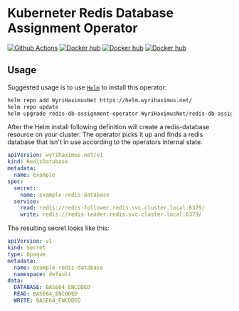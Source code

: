 # Kuberneter Redis Database Assignment Operator

[![Github Actions](https://github.com/WyriHaximusNet/docker-kubernetes-redis-db-assignment-operator/workflows/Continuous%20Integration/badge.svg)](https://github.com/wyrihaximusnet/docker-kubernetes-redis-db-assignment-operator/actions)
[![Docker hub](https://img.shields.io/badge/Docker%20Hub-00a5c9.svg?logo=docker&style=flat&color=00a5c9&labelColor=00a5c9&logoColor=white)](https://hub.docker.com/r/wyrihaximusnet/kubernetes-redis-db-assignment-operator/)
[![Docker hub](https://img.shields.io/docker/pulls/wyrihaximusnet/kubernetes-redis-db-assignment-operator.svg?color=00a5c9&labelColor=03566a)](https://hub.docker.com/r/wyrihaximusnet/kubernetes-redis-db-assignment-operator/)
[![Docker hub](https://img.shields.io/microbadger/image-size/wyrihaximusnet/kubernetes-redis-db-assignment-operator/7.4-zts-alpine3.12.svg?color=00a5c9&labelColor=03566a)](https://hub.docker.com/r/wyrihaximusnet/kubernetes-redis-db-assignment-operator/)

## Usage

Suggested usage is to use [`Helm`](https://hub.helm.sh/charts/wyrihaximusnet/redis-db-assignment-operator) to install this operator:

```bash
helm repo add WyriHaximusNet https://helm.wyrihaximus.net/
helm repo update
helm upgrade redis-db-assignment-operator WyriHaximusNet/redis-db-assignment-operator --install --wait --atomic --namespace=redis
```

After the Helm install following definition will create a redis-database resource on your cluster. The operator picks 
it up and finds a redis database that isn't in use according to the operators internal state.

```yaml
apiVersion: wyrihaximus.net/v1
kind: RedisDatabase
metadata:
  name: example
spec:
  secret:
    name: example-redis-database
  service:
    read: redis://redis-follower.redis.svc.cluster.local:6379/
    write: redis://redis-leader.redis.svc.cluster.local:6379/
```

The resulting secret looks like this:

```yaml
apiVersion: v1
kind: Secret
type: Opaque
metadata:
  name: example-redis-database
  namespace: default
data:
  DATABASE: BASE64_ENCODED
  READ: BASE64_ENCODED
  WRITE: BASE64_ENCODED
```
